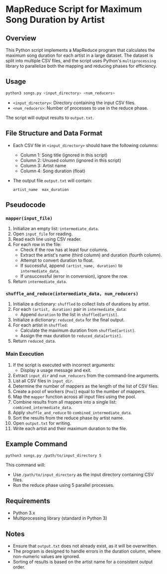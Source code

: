 
# MapReduce Script for Maximum Song Duration by Artist

## Overview

This Python script implements a MapReduce program that calculates the maximum song duration for each artist in a large dataset. The dataset is split into multiple CSV files, and the script uses Python's `multiprocessing` library to parallelize both the mapping and reducing phases for efficiency.

## Usage

```bash
python3 songs.py <input_directory> <num_reducers>
```

- `<input_directory>`: Directory containing the input CSV files.
- `<num_reducers>`: Number of processes to use in the reduce phase.

The script will output results to `output.txt`.

## File Structure and Data Format

- Each CSV file in `<input_directory>` should have the following columns:
  - Column 1: Song title (ignored in this script)
  - Column 2: Unused column (ignored in this script)
  - Column 3: Artist name
  - Column 4: Song duration (float)

- The output file `output.txt` will contain:
  ```
  artist_name  max_duration
  ```

## Pseudocode

### `mapper(input_file)`

1. Initialize an empty list: `intermediate_data`.
2. Open `input_file` for reading.
3. Read each line using CSV reader.
4. For each row in the file:
   - Check if the row has at least four columns.
   - Extract the artist's name (third column) and duration (fourth column).
   - Attempt to convert duration to float.
   - If successful, append `(artist_name, duration)` to `intermediate_data`.
   - If unsuccessful (error in conversion), ignore the row.
5. Return `intermediate_data`.

### `shuffle_and_reduce(intermediate_data, num_reducers)`

1. Initialize a dictionary: `shuffled` to collect lists of durations by artist.
2. For each `(artist, duration)` pair in `intermediate_data`:
   - Append `duration` to the list in `shuffled[artist]`.
3. Initialize a dictionary: `reduced_data` for the final output.
4. For each artist in `shuffled`:
   - Calculate the maximum duration from `shuffled[artist]`.
   - Assign the max duration to `reduced_data[artist]`.
5. Return `reduced_data`.

### Main Execution

1. If the script is executed with incorrect arguments:
   - Display a usage message and exit.
2. Extract `input_dir` and `num_reducers` from the command-line arguments.
3. List all CSV files in `input_dir`.
4. Determine the number of mappers as the length of the list of CSV files.
5. Create a pool of workers (`Pool`) equal to the number of mappers.
6. Map the `mapper` function across all input files using the pool.
7. Combine results from all mappers into a single list: `combined_intermediate_data`.
8. Apply `shuffle_and_reduce` to `combined_intermediate_data`.
9. Sort the results from the reduce phase by artist name.
10. Open `output.txt` for writing.
11. Write each artist and their maximum duration to the file.

## Example Command

```bash
python3 songs.py /path/to/input_directory 5
```

This command will:
- Use `/path/to/input_directory` as the input directory containing CSV files.
- Run the reduce phase using 5 parallel processes.

## Requirements

- Python 3.x
- Multiprocessing library (standard in Python 3)

## Notes

- Ensure that `output.txt` does not already exist, as it will be overwritten.
- The program is designed to handle errors in the duration column, where non-numeric values are ignored.
- Sorting of results is based on the artist name for a consistent output order.
